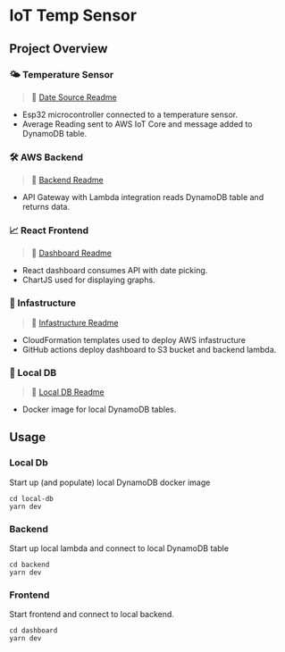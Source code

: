 # IoT Temp Sensor

## Project Overview

### :sun_behind_small_cloud: Temperature Sensor

> :book: [Date Source Readme](/microcontroller/README.md)

- Esp32 microcontroller connected to a temperature sensor.
- Average Reading sent to AWS IoT Core and message added to DynamoDB table.

### 🛠️ AWS Backend

> :book: [Backend Readme](/backend/README.md)

- API Gateway with Lambda integration reads DynamoDB table and returns data.

### 📈 React Frontend

> :book: [Dashboard Readme](/dashboard/README.md)

- React dashboard consumes API with date picking.
- ChartJS used for displaying graphs.

### :bricks: Infastructure

> :book: [Infastructure Readme](/infastructure/README.md)

- CloudFormation templates used to deploy AWS infastructure
- GitHub actions deploy dashboard to S3 bucket and backend lambda.

### :bricks: Local DB

> :book: [Local DB Readme](/local-db/README.md)

- Docker image for local DynamoDB tables.

## Usage

### Local Db

Start up (and populate) local DynamoDB docker image

```
cd local-db
yarn dev
```

### Backend

Start up local lambda and connect to local DynamoDB table

```
cd backend
yarn dev
```

### Frontend

Start frontend and connect to local backend.

```
cd dashboard
yarn dev
```
